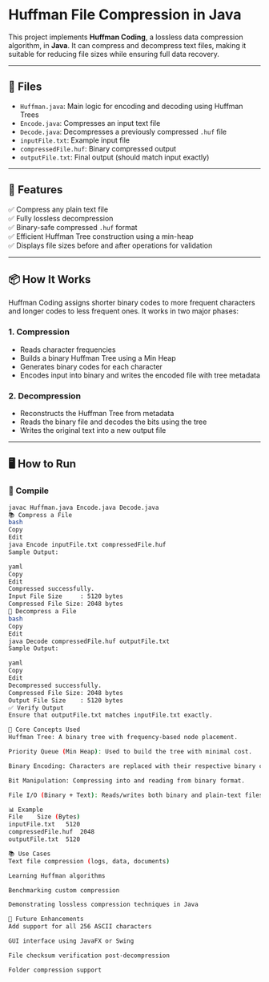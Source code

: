 # Huffman File Compression in Java

This project implements **Huffman Coding**, a lossless data compression algorithm, in **Java**. It can compress and decompress text files, making it suitable for reducing file sizes while ensuring full data recovery.

---

## 📁 Files

- `Huffman.java`: Main logic for encoding and decoding using Huffman Trees
- `Encode.java`: Compresses an input text file
- `Decode.java`: Decompresses a previously compressed `.huf` file
- `inputFile.txt`: Example input file
- `compressedFile.huf`: Binary compressed output
- `outputFile.txt`: Final output (should match input exactly)

---

## 🚀 Features

✅ Compress any plain text file  
✅ Fully lossless decompression  
✅ Binary-safe compressed `.huf` format  
✅ Efficient Huffman Tree construction using a min-heap  
✅ Displays file sizes before and after operations for validation  

---

## 📦 How It Works

Huffman Coding assigns shorter binary codes to more frequent characters and longer codes to less frequent ones. It works in two major phases:

### 1. Compression
- Reads character frequencies
- Builds a binary Huffman Tree using a Min Heap
- Generates binary codes for each character
- Encodes input into binary and writes the encoded file with tree metadata

### 2. Decompression
- Reconstructs the Huffman Tree from metadata
- Reads the binary file and decodes the bits using the tree
- Writes the original text into a new output file

---

## 🖥️ How to Run

### 🧵 Compile
```bash
javac Huffman.java Encode.java Decode.java
📚 Compress a File
bash
Copy
Edit
java Encode inputFile.txt compressedFile.huf
Sample Output:

yaml
Copy
Edit
Compressed successfully.
Input File Size     : 5120 bytes
Compressed File Size: 2048 bytes
📂 Decompress a File
bash
Copy
Edit
java Decode compressedFile.huf outputFile.txt
Sample Output:

yaml
Copy
Edit
Decompressed successfully.
Compressed File Size: 2048 bytes
Output File Size    : 5120 bytes
✅ Verify Output
Ensure that outputFile.txt matches inputFile.txt exactly.

🧠 Core Concepts Used
Huffman Tree: A binary tree with frequency-based node placement.

Priority Queue (Min Heap): Used to build the tree with minimal cost.

Binary Encoding: Characters are replaced with their respective binary codes.

Bit Manipulation: Compressing into and reading from binary format.

File I/O (Binary + Text): Reads/writes both binary and plain-text files.

📊 Example
File	Size (Bytes)
inputFile.txt	5120
compressedFile.huf	2048
outputFile.txt	5120

📚 Use Cases
Text file compression (logs, data, documents)

Learning Huffman algorithms

Benchmarking custom compression

Demonstrating lossless compression techniques in Java

📎 Future Enhancements
Add support for all 256 ASCII characters

GUI interface using JavaFX or Swing

File checksum verification post-decompression

Folder compression support